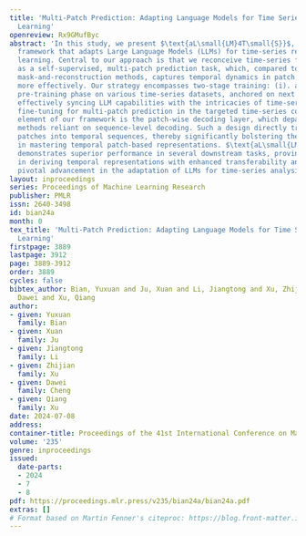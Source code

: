 ```yaml
---
title: 'Multi-Patch Prediction: Adapting Language Models for Time Series Representation
  Learning'
openreview: Rx9GMufByc
abstract: 'In this study, we present $\text{aL\small{LM}4T\small{S}}$, an innovative
  framework that adapts Large Language Models (LLMs) for time-series representation
  learning. Central to our approach is that we reconceive time-series forecasting
  as a self-supervised, multi-patch prediction task, which, compared to traditional
  mask-and-reconstruction methods, captures temporal dynamics in patch representations
  more effectively. Our strategy encompasses two-stage training: (i). a causal continual
  pre-training phase on various time-series datasets, anchored on next patch prediction,
  effectively syncing LLM capabilities with the intricacies of time-series data; (ii).
  fine-tuning for multi-patch prediction in the targeted time-series context. A distinctive
  element of our framework is the patch-wise decoding layer, which departs from previous
  methods reliant on sequence-level decoding. Such a design directly transposes individual
  patches into temporal sequences, thereby significantly bolstering the model’s proficiency
  in mastering temporal patch-based representations. $\text{aL\small{LM}4T\small{S}}$
  demonstrates superior performance in several downstream tasks, proving its effectiveness
  in deriving temporal representations with enhanced transferability and marking a
  pivotal advancement in the adaptation of LLMs for time-series analysis.'
layout: inproceedings
series: Proceedings of Machine Learning Research
publisher: PMLR
issn: 2640-3498
id: bian24a
month: 0
tex_title: 'Multi-Patch Prediction: Adapting Language Models for Time Series Representation
  Learning'
firstpage: 3889
lastpage: 3912
page: 3889-3912
order: 3889
cycles: false
bibtex_author: Bian, Yuxuan and Ju, Xuan and Li, Jiangtong and Xu, Zhijian and Cheng,
  Dawei and Xu, Qiang
author:
- given: Yuxuan
  family: Bian
- given: Xuan
  family: Ju
- given: Jiangtong
  family: Li
- given: Zhijian
  family: Xu
- given: Dawei
  family: Cheng
- given: Qiang
  family: Xu
date: 2024-07-08
address:
container-title: Proceedings of the 41st International Conference on Machine Learning
volume: '235'
genre: inproceedings
issued:
  date-parts:
  - 2024
  - 7
  - 8
pdf: https://proceedings.mlr.press/v235/bian24a/bian24a.pdf
extras: []
# Format based on Martin Fenner's citeproc: https://blog.front-matter.io/posts/citeproc-yaml-for-bibliographies/
---
```

